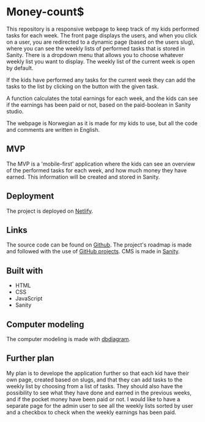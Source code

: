# Money-count$
This repository is a responsive webpage to keep track of my kids performed tasks for each week. The front page displays the users, and when you click on a user, you are redirected to a dynamic page (based on the users slug), where you can see the weekly lists of performed tasks that is stored in Sanity. There is a dropdown menu that allows you to choose whatever weekly list you want to display. The weekly list of the current week is open by default. 

If the kids have performed any tasks for the current week they can add the tasks to the list by clicking on the button with the given task. 

A function calculates the total earnings for each week, and the kids can see if the earnings has been paid or not, based on the paid-boolean in Sanity studio.

The webpage is Norwegian as it is made for my kids to use, but all the code and comments are written in English.

## MVP
The MVP is a 'mobile-first' application where the kids can see an overview of the performed tasks for each week, and how much money they have earned. This information will be created and stored in Sanity. 

## Deployment
The project is deployed on [Netlify](https://money-counts.netlify.app/).

## Links
The source code can be found on [Github](https://github.com/camillamn/money-counts).
The project's roadmap is made and followed with the use of [GitHub projects](https://github.com/users/camillamn/projects/8).
CMS is made in [Sanity](https://money-counts.sanity.studio/).

## Built with
- HTML
- CSS
- JavaScript
- Sanity

## Computer modeling
The computer modeling is made with [dbdiagram](https://dbdiagram.io/d/64422a836b31947051f5d1c4).


## Further plan
My plan is to develope the application further so that each kid have their own page, created based on slugs, and that they can add tasks to the weekly list by choosing from a list of tasks. They should also have the possibility to see what they have done and earned in the previous weeks, and if the pocket money have been paid or not. I would like to have a separate page for the admin user to see all the weekly lists sorted by user and a checkbox to check when the weekly earnings has been paid.